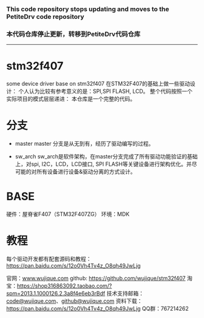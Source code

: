 ### This code repository stops updating and moves to the PetiteDrv code repository
### 本代码仓库停止更新，转移到PetiteDrv代码仓库

---

# stm32f407
some device driver base on stm32f407
在STM32F407的基础上做一些驱动设计：
个人认为比较有参考意义的是：SPI,SPI FLASH, LCD。
整个代码按照一个实际项目的模式层层递进：
本仓库是一个完整的代码。

# 分支
- master
master 分支是从无到有，经历了驱动编写的过程。

- sw_arch
sw_arch是软件架构，在master分支完成了所有驱动功能验证的基础上，对spi, I2C，LCD，LCD接口,
SPI FLASH等关键设备进行架构优化。并尽可能的对所有设备进行设备&驱动分离的方式设计。

# BASE
硬件：屋脊雀F407（STM32F407ZG）
环境：MDK

# 教程
每个驱动开发都有配套源码和教程：
https://pan.baidu.com/s/12o0Vh4Tv4z_O8qh49JwLjg

官网：www.wujique.com
github: https://github.com/wujique/stm32f407
淘宝：https://shop316863092.taobao.com/?spm=2013.1.1000126.2.3a8f4e6eb3rBdf
技术支持邮箱：code@wujique.com、github@wujique.com
资料下载：https://pan.baidu.com/s/12o0Vh4Tv4z_O8qh49JwLjg
QQ群：767214262